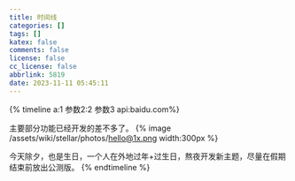 ```yaml
---
title: 时间线
categories: []
tags: []
katex: false
comments: false
license: false
cc_license: false
abbrlink: 5819
date: 2023-11-11 05:45:11
---
```

{% timeline a:1 参数2:2 参数3 api:baidu.com%}
<!-- node # 2021 年 2 月 16 日 -->
主要部分功能已经开发的差不多了。
{% image /assets/wiki/stellar/photos/hello@1x.png width:300px %}
<!-- node # 2021 年 2 月 11 日 -->
今天除夕，也是生日，一个人在外地过年+过生日，熬夜开发新主题，尽量在假期结束前放出公测版。
{% endtimeline %}


<!--more-->